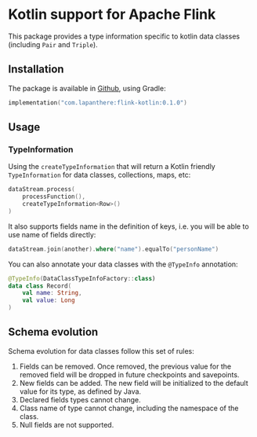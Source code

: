 # Kotlin support for Apache Flink

This package provides a type information specific to kotlin data classes (including `Pair` and `Triple`).

## Installation

The package is available in [Github](https://docs.github.com/en/packages/working-with-a-github-packages-registry/working-with-the-gradle-registry#using-a-published-package), using Gradle:

```kotlin
implementation("com.lapanthere:flink-kotlin:0.1.0")
```

## Usage

### TypeInformation

Using the `createTypeInformation` that will return a Kotlin friendly `TypeInformation` for data classes, collections,
maps, etc:

```kotlin
dataStream.process(
    processFunction(),
    createTypeInformation<Row>()
)
```

It also supports fields name in the definition of keys, i.e. you will be able to use name of fields directly:

```kotlin
dataStream.join(another).where("name").equalTo("personName")
```

You can also annotate your data classes with the `@TypeInfo` annotation:

```kotlin
@TypeInfo(DataClassTypeInfoFactory::class)
data class Record(
    val name: String,
    val value: Long
)
```

## Schema evolution

Schema evolution for data classes follow this set of rules:

1. Fields can be removed. Once removed, the previous value for the removed field will be dropped in future checkpoints and savepoints.
2. New fields can be added. The new field will be initialized to the default value for its type, as defined by Java.
3. Declared fields types cannot change.
4. Class name of type cannot change, including the namespace of the class.
5. Null fields are not supported.

